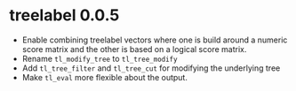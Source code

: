 # treelabel 0.0.5

* Enable combining treelabel vectors where one is build around a numeric score matrix and the other
is based on a logical score matrix.
* Rename `tl_modify_tree` to `tl_tree_modify`
* Add `tl_tree_filter` and `tl_tree_cut` for modifying the underlying tree
* Make `tl_eval` more flexible about the output.
